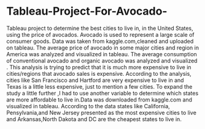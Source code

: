 # Tableau-Project-For-Avocado-
Tableau project to determine the best cities to live in, in the United States,  using the price of avocados. Avocado is used to represent a large scale of consumer goods. Data was taken from kaggle.com,cleaned and uploaded on tableau. The average price of avocado in some major cities and region in America was analyzed and visualized in tableau. The average consumption of conventional avocado and organic avocado was analyzed and visualized . This analysis is trying to predict that it is much more expensive to live in cities/regions that avocado sales is expensive. According to the analysis, cities like San Francisco and Hartford are very expensive to live in and Texas is a little less expensive, just to mention a few cities. To expand the study a little further ,I had to use another variable to determine which states are more affordable to live in.Data was downloaded from kaggle.com and visualized in tableau. According to the data states like California, Pensylvania,and New Jersey presented as the most expensive cities to live and Arkansas,North Dakota and DC are the cheapest states to live in.
